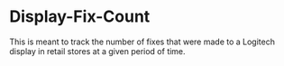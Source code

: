 # Display-Fix-Count

This is meant to track the number of fixes that were made to a Logitech display in retail stores at a given period of time.

